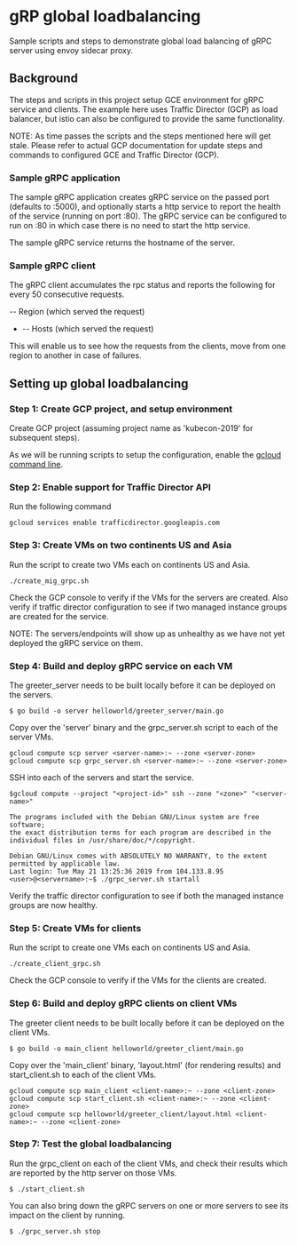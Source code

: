 # gRP global loadbalancing
Sample scripts and steps to demonstrate global load balancing of gRPC server using envoy sidecar proxy.

## Background
The steps and scripts in this project setup GCE environment for gRPC service and clients. The example here uses Traffic Director (GCP) as load balancer, but istio can also be configured to provide the same functionality.

NOTE: As time passes the scripts and the steps mentioned here will get stale. Please refer to actual GCP documentation for update steps and commands to configured GCE and Traffic Director (GCP).

### Sample gRPC application 
The sample gRPC application creates gRPC service on the passed port (defaults to :5000), and optionally starts a http service to report the health of the service (running on port :80). The gRPC service can be configured to run on :80 in which case there is no need to start the http service.

The sample gRPC service returns the hostname of the server.

### Sample gRPC client 
The gRPC client accumulates the rpc status and reports the following for every 50 consecutive requests.

-- Region (which served the request)
   + -- Hosts (which served the request)
   
This will enable us to see how the requests from the clients, move from one region to another in case of failures.

## Setting up global loadbalancing

### Step 1: Create GCP project, and setup environment
Create GCP project (assuming project name as 'kubecon-2019' for subsequent steps).

As we will be running scripts to setup the configuration, enable the [gcloud command line](https://cloud.google.com/sdk/docs/#linux).

### Step 2: Enable support for Traffic Director API
Run the following command 
```
gcloud services enable trafficdirector.googleapis.com
```

### Step 3: Create VMs on two continents US and Asia
Run the script to create two VMs each on continents US and Asia.

```
./create_mig_grpc.sh
```

Check the GCP console to verify if the VMs for the servers are created. Also verify if traffic director configuration to see if two managed instance groups are created for the service.

NOTE: The servers/endpoints will show up as unhealthy as we have not yet deployed the gRPC service on them.

### Step 4: Build and deploy gRPC service on each VM
The greeter_server needs to be built locally before it can be deployed on the servers.

```
$ go build -o server helloworld/greeter_server/main.go
```

Copy over the 'server' binary and the grpc_server.sh script to each of the server VMs.

```
gcloud compute scp server <server-name>:~ --zone <server-zone>
gcloud compute scp grpc_server.sh <server-name>:~ --zone <server-zone>
```

SSH into each of the servers and start the service.

```
$gcloud compute --project "<project-id>" ssh --zone "<zone>" "<server-name>"

The programs included with the Debian GNU/Linux system are free software;
the exact distribution terms for each program are described in the
individual files in /usr/share/doc/*/copyright.

Debian GNU/Linux comes with ABSOLUTELY NO WARRANTY, to the extent
permitted by applicable law.
Last login: Tue May 21 13:25:36 2019 from 104.133.8.95
<user>@<servername>:~$ ./grpc_server.sh startall
```

Verify the traffic director configuration to see if both the managed instance groups are now healthy.

### Step 5: Create VMs for clients
Run the script to create one VMs each on continents US and Asia.
```
./create_client_grpc.sh
```
Check the GCP console to verify if the VMs for the clients are created.

### Step 6: Build and deploy gRPC clients on client VMs
The greeter client needs to be built locally before it can be deployed on the client VMs.

```
$ go build -o main_client helloworld/greeter_client/main.go
```

Copy over the 'main_client' binary, 'layout.html' (for rendering results) and start_client.sh to each of the client VMs.

```
gcloud compute scp main_client <client-name>:~ --zone <client-zone>
gcloud compute scp start_client.sh <client-name>:~ --zone <client-zone>
gcloud compute scp helloworld/greeter_client/layout.html <client-name>:~ --zone <client-zone>
```

### Step 7: Test the global loadbalancing 

Run the grpc_client on each of the client VMs, and check their results which are reported by the http server on those VMs.
```
$ ./start_client.sh
```

You can also bring down the gRPC servers on one or more servers to see its impact on the client by running.

```
$ ./grpc_server.sh stop
```

